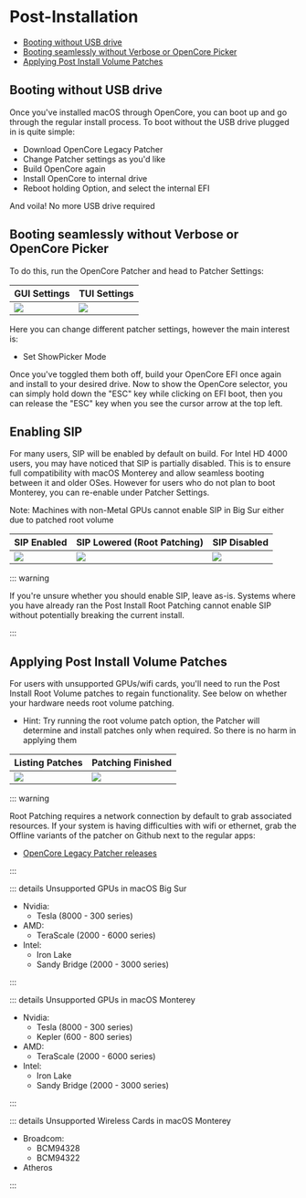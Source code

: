 # Post-Installation

* [Booting without USB drive](#booting-without-usb-drive)
* [Booting seamlessly without Verbose or OpenCore Picker](#booting-seamlessly-without-verbose-or-opencore-picker)
* [Applying Post Install Volume Patches](#applying-post-install-volume-patches)

## Booting without USB drive

Once you've installed macOS through OpenCore, you can boot up and go through the regular install process. To boot without the USB drive plugged in is quite simple:

* Download OpenCore Legacy Patcher
* Change Patcher settings as you'd like
* Build OpenCore again
* Install OpenCore to internal drive
* Reboot holding Option, and select the internal EFI

And voila! No more USB drive required

## Booting seamlessly without Verbose or OpenCore Picker

To do this, run the OpenCore Patcher and head to Patcher Settings:

| GUI Settings | TUI Settings
| :--- | :--- |
|![](../images/OCLP-GUI-Settings-ShowPicker.png) | ![](../images/settings.png) |

Here you can change different patcher settings, however the main interest is:

* Set ShowPicker Mode

Once you've toggled them both off, build your OpenCore EFI once again and install to your desired drive. Now to show the OpenCore selector, you can simply hold down the "ESC" key while clicking on EFI boot, then you can release the "ESC" key when you see the cursor arrow at the top left.

## Enabling SIP

For many users, SIP will be enabled by default on build. For Intel HD 4000 users, you may have noticed that SIP is partially disabled. This is to ensure full compatibility with macOS Monterey and allow seamless booting between it and older OSes. However for users who do not plan to boot Monterey, you can re-enable under Patcher Settings.

Note: Machines with non-Metal GPUs cannot enable SIP in Big Sur either due to patched root volume

| SIP Enabled | SIP Lowered (Root Patching) | SIP Disabled |
| :--- | :--- | :--- |
| ![](../images/OCLP-GUI-Settings-SIP-Enabled.png) | ![](../images/OCLP-GUI-Settings-SIP-Root-Patch.png) | ![](../images/OCLP-GUI-Settings-SIP-Disabled.png) |

::: warning 

If you're unsure whether you should enable SIP, leave as-is. Systems where you have already ran the Post Install Root Patching cannot enable SIP without potentially breaking the current install. 

:::

## Applying Post Install Volume Patches

For users with unsupported GPUs/wifi cards, you'll need to run the Post Install Root Volume patches to regain functionality. See below on whether your hardware needs root volume patching. 

* Hint: Try running the root volume patch option, the Patcher will determine and install patches only when required. So there is no harm in applying them


| Listing Patches | Patching Finished |
| :--- | :--- |
| ![](../images/OCLP-GUI-Root-Patching-List.png) | ![](../images/OCLP-GUI-Root-Patching-Finished.png) |


::: warning

Root Patching requires a network connection by default to grab associated resources. If your system is having difficulties with wifi or ethernet, grab the Offline variants of the patcher on Github next to the regular apps:

* [OpenCore Legacy Patcher releases](https://github.com/dortania/OpenCore-Legacy-Patcher/releases/latest)

:::

::: details Unsupported GPUs in macOS Big Sur

* Nvidia:
  * Tesla (8000 - 300 series)
* AMD:
  * TeraScale (2000 - 6000 series)
* Intel:
  * Iron Lake
  * Sandy Bridge (2000 - 3000 series)

:::

::: details Unsupported GPUs in macOS Monterey

* Nvidia:
  * Tesla (8000 - 300 series)
  * Kepler (600 - 800 series)
* AMD:
  * TeraScale (2000 - 6000 series)
* Intel:
  * Iron Lake
  * Sandy Bridge (2000 - 3000 series)

:::

::: details Unsupported Wireless Cards in macOS Monterey

* Broadcom:
  * BCM94328
  * BCM94322
* Atheros

:::
